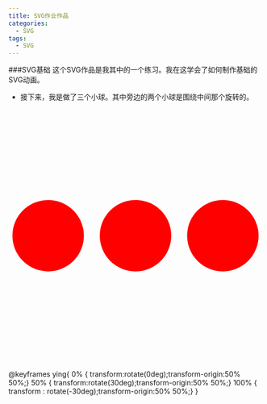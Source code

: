 ```yaml
---
title: SVG作业作品
categories:
  - SVG
tags:
  - SVG
---
```


###SVG基础
这个SVG作品是我其中的一个练习。我在这学会了如何制作基础的SVG动画。
- 接下来，我是做了三个小球。其中旁边的两个小球是围绕中间那个旋转的。
<section>
<head>
<body>
<svg class="TWO"aria-hidden="true" focusable="false" data-prefix="fas" data-icon="ellipsis-h" class="svg-inline--fa fa-ellipsis-h fa-w-16" role="img" xmlns="http://www.w3.org/2000/svg"
viewBox="0 0 512 512">
<path class="one"fill="red" d="M328 256c0 39.8-32.2 72-72 72s-72-32.2-72-72 32.2-72 72-72 72 32.2 72 72zm104-72c-39.8 0-72 32.2-72 72s32.2 72 72 72 72-32.2 72-72-32.2-72-72-72zm-352 0c-39.8 0-72 32.2-72 72s32.2 72 72 72 72-32.2 72-72-32.2-72-72-72z">
</path>
<style type="text/css">
.one {
animation: ying 3s infinite;
}
.two {
align-item:center;
}

@keyframes ying{
0% { transform:rotate(0deg);transform-origin:50% 50%;}
50% { transform:rotate(30deg);transform-origin:50% 50%;}
100% { transform : rotate(-30deg);transform-origin:50% 50%;}
} 
</style>
</body>
</head>
</section>

